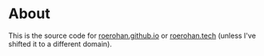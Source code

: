 # About

This is the source code for [roerohan.github.io](https://roerohan.github.io) or [roerohan.tech](https://roerohan.tech) (unless I've shifted it to a different domain).
